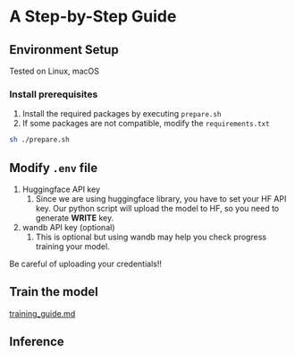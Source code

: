 
# A Step-by-Step Guide

## Environment Setup

Tested on Linux, macOS

### Install prerequisites

1. Install the required packages by executing `prepare.sh`
2. If some packages are not compatible, modify the `requirements.txt` 

```bash
sh ./prepare.sh
```

## Modify `.env` file

1. Huggingface API key
    1. Since we are using huggingface library, you have to set your HF API key. Our python script will upload the model to HF, so you need to generate **WRITE** key.
2. wandb API key (optional)
    1. This is optional but using wandb may help you check progress training your model.

Be careful of uploading your credentials!!

## Train the model
[training_guide.md](https://github.com/Aprilistic/Medical_LLM/blob/main/model/training_guide.ipynb)


## Inference
